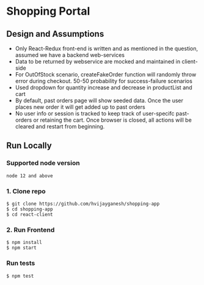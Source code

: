 # Shopping Portal

## Design and Assumptions

- Only React-Redux front-end is written and as mentioned in the question, assumed we have a backend web-services
- Data to be returned by webservice are mocked and maintained in client-side
- For OutOfStock scenario, createFakeOrder function will randomly throw error during checkout. 50-50 probability for success-failure scenarios
- Used dropdown for quantity increase and decrease in productList and cart
- By default, past orders page will show seeded data. Once the user places new order it will get added up to past orders
- No user info or session is tracked to keep track of user-specifc past-orders or retaining the cart. Once browser is closed, all actions will be cleared and restart from beginning.

## Run Locally

### Supported node version
```
node 12 and above
```

### 1. Clone repo

```
$ git clone https://github.com/hvijayganesh/shopping-app
$ cd shopping-app
$ cd react-client
```

### 2. Run Frontend

```
$ npm install
$ npm start
```

### Run tests

```
$ npm test
```